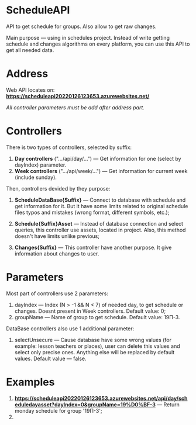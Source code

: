# ScheduleAPI
API to get schedule for groups. Also allow to get raw changes.

Main purpose — using in schedules project.
Instead of write getting schedule and changes algorithms on every platform, you can use this API to get all needed data.

# Address
Web API locates on:
<strong>https://scheduleapi20220126123653.azurewebsites.net/</strong>

<i>All controller parameters must be add after address part.</i>

# Controllers
There is two types of controllers, selected by suffix:
  1.  <b>Day controllers</b> (".../api/day/...") — Get information for one (select by dayIndex) parameter.
  2.  <b>Week controllers</b> (".../api/week/...") — Get information for current week (include sunday).

Then, controllers devided by they purpose:
  1.  <b>ScheduleDataBase{Suffix}</b> — Connect to database with schedule and get information for it. 
      But it have some limits related to original schedule files typos and mistakes (wrong format, different symbols, etc.);
  2.  <b>Schedule{Suffix}Asset</b> — Instead of database connection and select queries, this controller use assets,
      located in project. Also, this method doesn't have limits unlike previous;
  
  3.  <b>Changes{Suffix}</b> — This controller have another purpose. It give information about changes to user.
  
# Parameters
Most part of controllers use 2 parameters:
  1. dayIndex — Index (N > -1 && N < 7) of needed day, to get schedule or changes.
     Doesnt present in Week controllers.
     Default value: 0;
  2. groupName — Name of group to get schedule.
     Default value: 19П-3.
                                       
DataBase controllers also use 1 additional parameter:
  1. selectUnsecure — Cause database have some wrong values (for example: lesson teachers or places), user can delete this values and select only precise ones. Anything else will be replaced by default values.
     Default value — false.

# Examples
  1. <b>https://scheduleapi20220126123653.azurewebsites.net/api/day/scheduledayasset?dayIndex=0&groupName=19%D0%BF-3</b> — Return monday schedule for group '19П-3';
  2. <b></b>
